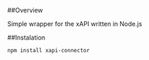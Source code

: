 ##Overview

Simple wrapper for the xAPI written in Node.js

##Instalation

`npm install xapi-connector`
